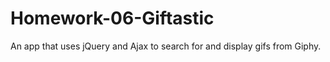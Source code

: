 # Homework-06-Giftastic

An app that uses jQuery and Ajax to search for and display gifs from Giphy.
